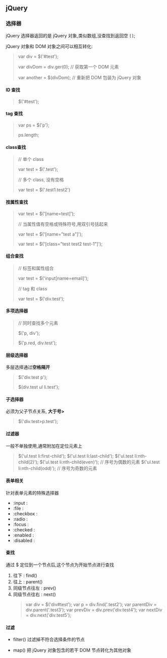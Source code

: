 ## jQuery

### 选择器

jQuery 选择器返回的是 jQuery 对象,类似数组,没查找到返回空 `[]`;

jQuery 对象和 DOM 对象之间可以相互转化:

> var div = $('#test');
>
> var divDom = div.ger(0);    // 获取第一个 DOM 元素
>
> var another = $(divDom);  // 重新把 DOM 包装为 jQuery 对象

#### ID 查找

> $('#test');

#### tag 查找

> var ps = $('p');
>
> ps.length;

#### class查找

> // 单个 class
>
> var test = $('.test');
>
> // 多个 class, 没有空格
>
> var test = $('.test1.test2')

#### 按属性查找

> var test = $('[name=test]');
>
> // 当属性值有空格或特殊符号,用双引号括起来
>
> var test = $('[name="test a"]');
>
> var test = $('[class="test test2 test-1"]');

#### 组合查找

> // 标签和属性组合
>
> var test = $('input[name=email]');
>
> // tag 和 class
>
> var test = $('div.test');

#### 多项选择器

> // 同时查找多个元素
>
> $('p, div');
>
> $('p.red, div.test');

#### 层级选择器

多层选择通过**空格隔开**

> $('div.test p');
>
> $(div.test ul li.test');

#### 子选择器

必须为父子节点关系, **大于号>** 

> $('div.test>p.test');

#### 过滤器

一般不单独使用,通常附加在定位元素上
> $('ul.test li:first-child');
> $('ul.test li:last-child');
> $('ul.test li:nth-child(2)');
> $('ul.test li:nth-child(even)');  // 序号为偶数的元素
> $('ul.test li:nth-child(odd)');   // 序号为奇数的元素

#### 表单相关
针对表单元素的特殊选择器
* :input :
* :file :
* :checkbox :
* :radio :
* :focus :
* :checked :
* :enabled :
* :disabled :

#### 查找
通过 $ 定位到一个节点后,这个节点为开始节点进行查找
1. 往下 : find()
2. 往上 : parent()
3. 同级节点往左 : prev()
4. 同级节点往右 : next()
	> var div = $('div#test');
	> var p = div.find('.test2');
	> var parentDiv = div.parent('.test3');
	> var prevDiv = div.prev('div.test4');
	> var nextDiv = div.next('div.test5');
#### 过滤

* filter() 过滤掉不符合选择条件的节点



* map() 把 jQuery 对象包含的若干 DOM 节点转化为其他对象

